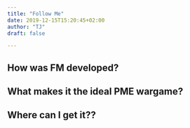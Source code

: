 ```yaml
---
title: "Follow Me"
date: 2019-12-15T15:20:45+02:00
author: "TJ"
draft: false

---
```


## How was FM developed?

## What makes it the ideal PME wargame?

## Where can I get it??